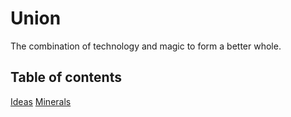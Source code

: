 # Union

The combination of technology and magic to form a better whole.

## Table of contents

[Ideas](/planning/both/ideas.md)
[Minerals](/planning/both/minerals.md)
